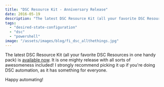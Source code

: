 ```yaml
---
title: "DSC Resource Kit - Anniversary Release"
date: 2016-05-19
description: "The latest DSC Resource Kit (all your favorite DSC Resources in one handy pack) is available now. It is one mighty release with all sorts of awesomeness included! I strongly recommend picking it up if you're doing DSC automation, as it has something for everyone."
tags: 
  - "desired-state-configuration"
  - "dsc"
  - "powershell"
image: "/assets/images/blog/fi_dsc_allthethings.jpg"
---
```


The latest DSC Resource Kit (all your favorite DSC Resources in one handy pack) is [available now](https://blogs.msdn.microsoft.com/powershell/2016/05/18/dsc-resource-kit-anniversary-release/). It is one mighty release with all sorts of awesomeness included! I strongly recommend picking it up if you're doing DSC automation, as it has something for everyone.

Happy automating!
